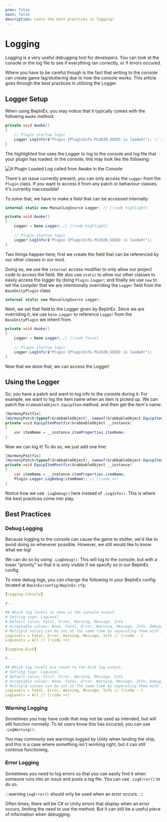 ```yaml
---
prev: false
next: false
description: Learn the best practices in logging!
---
```


# Logging

Logging is a very useful debugging tool for developers. You can look at the console or the log file to see if everything ran correctly, or if errors occured.

Where you have to be careful though is the fact that writing to the console can create game lag/stuttering due to how the console works. This article goes through the best practices in utilizing the Logger.

## Logger Setup

When using BepInEx, you may notice that it typically comes with the following `Awake` method:

```csharp
private void Awake() 
{
    // Plugin startup logic
    Logger.LogInfo($"Plugin {PluginInfo.PLUGIN_GUID} is loaded!"); // [!code highlight]
}
```

The highlighted line uses the Logger to log to the console and log file that your plugin has loaded. In the console, this may look like the following:

![A `Plugin Loaded` Log called from Awake in the Console](/images/logging/examplebepinexlog.png)

There's an issue currently present, you can only access the `Logger` from the `Plugin` class. If you want to access it from any patch or behaviour classes, it's currently inaccessible!

To solve that, we have to make a field that can be accessed internally:

```csharp
internal static new ManualLogSource Logger; // [!code highlight]

private void Awake() 
{
    Logger = base.Logger; // [!code highlight]
    
    // Plugin startup logic
    Logger.LogInfo($"Plugin {PluginInfo.PLUGIN_GUID} is loaded!");
}
```

Two things happen here; first we create the field that can be referenced by our other classes in our mod.

Doing so, we use the `internal` access modifier to only allow our project code to access the field. We also use `static` to allow our other classes to easily access the logger by doing `Plugin.Logger`; and finally we use `new` to tell the compiler that we are intentionally overriding the `Logger` field from the `BaseUnityPlugin` class.

```csharp
internal static new ManualLogSource Logger;
```

Next, we set that field to the Logger given by BepInEx. Since we are overriding it, we use `base.Logger` to reference `Logger` from the `BaseUnityPlugin` we inherit from.

```csharp
private void Awake() 
{
    Logger = base.Logger; // [!code focus]
    
    // Plugin startup logic
    Logger.LogInfo($"Plugin {PluginInfo.PLUGIN_GUID} is loaded!");
}
```

Now that we done that, we can access the Logger! 

## Using the Logger

So, you have a patch and want to log info to the console during it. For example, we want to log the item name when an item is picked up. We can patch the `GrabbableObject.EquipItem` method, and then get the item's name:

```csharp
[HarmonyPostfix]
[HarmonyPatch(typeof(GrabbableObject), nameof(GrabbableObject.EquipItem))]
private void EquipItemPostfix(GrabbableObject __instance)
{
    var itemName = __instance.itemProperties.itemName;
}
```

Now we can log it! To do so, we just add one line:

```csharp
[HarmonyPostfix]
[HarmonyPatch(typeof(GrabbableObject), nameof(GrabbableObject.EquipItem))]
private void EquipItemPostfix(GrabbableObject __instance)
{
    var itemName = __instance.itemProperties.itemName;
    Plugin.Logger.LogDebug(itemName); // [!code ++]
}
```

Notice how we use `.LogDebug()` here instead of `.LogInfo()`. This is where the best practices come into play.

## Best Practices

### Debug Logging

Because logging to the console can cause the game to stutter, we'd like to avoid doing so whenever possible. However, we still would like to know what we log! 

We can do so by using `.LogDebug()`. This will log to the console, but with a lower "priority" so that it is only visible if we specify so in our BepInEx config.

To view debug logs, you can change the following in your BepInEx config located at `BepInEx/config/BepInEx.cfg`:

```yaml
[Logging.Console]

#...

## Which log levels to show in the console output.
# Setting type: LogLevel
# Default value: Fatal, Error, Warning, Message, Info
# Acceptable values: None, Fatal, Error, Warning, Message, Info, Debug, All
# Multiple values can be set at the same time by separating them with , (e.g. Debug, Warning)
LogLevels = Fatal, Error, Warning, Message, Info // [!code --]
LogLevels = All // [!code ++]

[Logging.Disk]

#...

## Which log levels are saved to the disk log output.
# Setting type: LogLevel
# Default value: Fatal, Error, Warning, Message, Info
# Acceptable values: None, Fatal, Error, Warning, Message, Info, Debug, All
# Multiple values can be set at the same time by separating them with , (e.g. Debug, Warning)
LogLevels = Fatal, Error, Warning, Message, Info // [!code --]
LogLevels = All // [!code ++]
```

### Warning Logging

Sometimes you may have code that may not be used as intended, but will still function normally. To let users know this has occured, you can use `.LogWarning()`.

You may commonly see warnings logged by Unity when landing the ship, and this is a case where something isn't working right, but it can still continue functioning.

### Error Logging

Sometimes you need to log errors so that you can easily find it when someone runs into an issue and posts a log file. You can use `.LogError()` to do so.

:::warning
`LogError()` should only be used when an error occurs.
:::

Often times, there will be C# or Unity errors that display when an error occurs, limiting the need to use the method. But it can still be a useful piece of information when debugging.